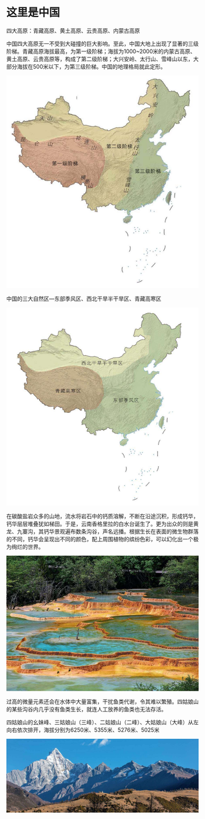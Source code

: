 # 这里是中国

四大高原：青藏高原、黄土高原、云贵高原、内蒙古高原

中国四大高原无一不受到大碰撞的巨大影响。至此，中国大地上出现了显著的三级阶梯。青藏高原海拔最高，为第一级阶梯；海拔为1000~2000米的内蒙古高原、黄土高原、云贵高原等，构成了第二级阶梯；大兴安岭、太行山、雪峰山以东，大部分海拔在500米以下，为第三级阶梯。中国的地理格局就此定形。

![](./image/0518/中国三级阶梯图.jpeg)

中国的三大自然区—东部季风区、西北干旱半干旱区、青藏高寒区

![](./image/0518/中国三大自然区.jpeg)

在碳酸盐岩众多的山地，流水将岩石中的钙质溶解，不断在沿途沉积，形成钙华，钙华层层堆叠犹如梯田。于是，云南香格里拉的白水台诞生了。更为出众的则是黄龙、九寨沟，其钙华景观遍布数条沟谷，声名远播。根据生长在表面的微生物群落的不同，钙华会呈现出不同的颜色，配上周围植物的缤纷色彩，可以幻化出一个极为绚烂的世界。

![](./image/0518/四川黄龙.jpeg)

过高的微量元素还会在水体中大量富集，干扰鱼类代谢，令其难以繁殖。四姑娘山的某些沟谷内几乎没有鱼类生长，就连人工放养的鱼类也无法存活。


四姑娘山的幺妹峰、三姑娘山（三峰）、二姑娘山（二峰）、大姑娘山（大峰）从左向右依次排开，海拔分别为6250米、5355米、5276米、5025米

![](./image/0518/四姑娘山.jpeg)